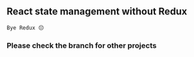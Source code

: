 ## React state management without Redux
```Bye Redux 😔```

### Please check the branch for other projects